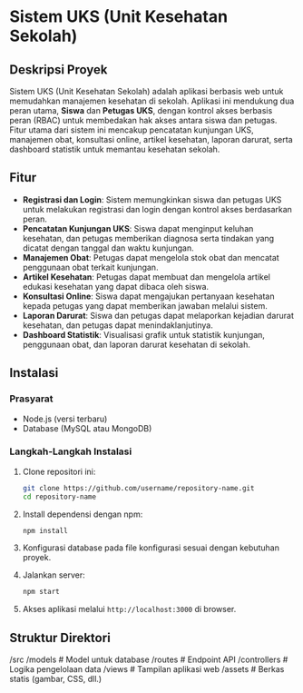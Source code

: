 # Sistem UKS (Unit Kesehatan Sekolah)

## Deskripsi Proyek

Sistem UKS (Unit Kesehatan Sekolah) adalah aplikasi berbasis web untuk memudahkan manajemen kesehatan di sekolah. Aplikasi ini mendukung dua peran utama, **Siswa** dan **Petugas UKS**, dengan kontrol akses berbasis peran (RBAC) untuk membedakan hak akses antara siswa dan petugas. Fitur utama dari sistem ini mencakup pencatatan kunjungan UKS, manajemen obat, konsultasi online, artikel kesehatan, laporan darurat, serta dashboard statistik untuk memantau kesehatan sekolah.

## Fitur

- **Registrasi dan Login**: Sistem memungkinkan siswa dan petugas UKS untuk melakukan registrasi dan login dengan kontrol akses berdasarkan peran.
- **Pencatatan Kunjungan UKS**: Siswa dapat menginput keluhan kesehatan, dan petugas memberikan diagnosa serta tindakan yang dicatat dengan tanggal dan waktu kunjungan.
- **Manajemen Obat**: Petugas dapat mengelola stok obat dan mencatat penggunaan obat terkait kunjungan.
- **Artikel Kesehatan**: Petugas dapat membuat dan mengelola artikel edukasi kesehatan yang dapat dibaca oleh siswa.
- **Konsultasi Online**: Siswa dapat mengajukan pertanyaan kesehatan kepada petugas yang dapat memberikan jawaban melalui sistem.
- **Laporan Darurat**: Siswa dan petugas dapat melaporkan kejadian darurat kesehatan, dan petugas dapat menindaklanjutinya.
- **Dashboard Statistik**: Visualisasi grafik untuk statistik kunjungan, penggunaan obat, dan laporan darurat kesehatan di sekolah.

## Instalasi

### Prasyarat

- Node.js (versi terbaru)
- Database (MySQL atau MongoDB)
  
### Langkah-Langkah Instalasi

1. Clone repositori ini:

    ```bash
    git clone https://github.com/username/repository-name.git
    cd repository-name
    ```

2. Install dependensi dengan npm:

    ```bash
    npm install
    ```

3. Konfigurasi database pada file konfigurasi sesuai dengan kebutuhan proyek.

4. Jalankan server:

    ```bash
    npm start
    ```
    

5. Akses aplikasi melalui `http://localhost:3000` di browser.

## Struktur Direktori
/src
/models # Model untuk database
/routes # Endpoint API
/controllers # Logika pengelolaan data
/views # Tampilan aplikasi web
/assets # Berkas statis (gambar, CSS, dll.)
